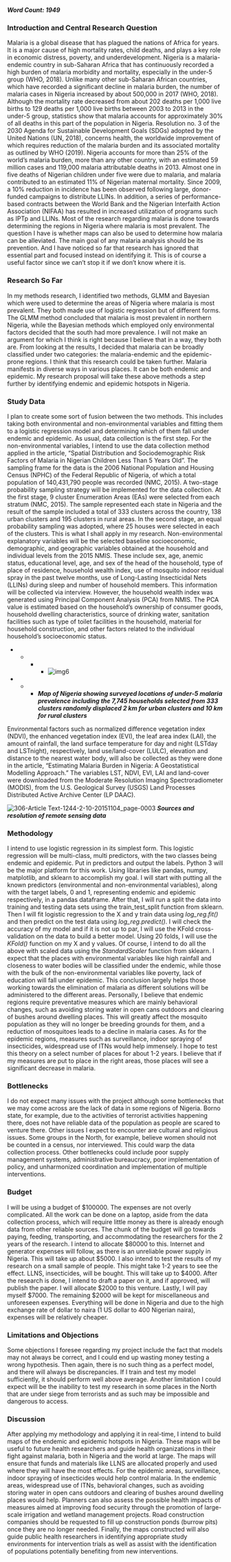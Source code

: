***Word Count: 1949***

### Introduction and Central Research Question
Malaria is a global disease that has plagued the nations of Africa for years. It is a major cause of high mortality rates, child deaths, and plays a key role in economic distress, poverty, and underdevelopment. Nigeria is a malaria-endemic country in sub-Saharan Africa that has continuously recorded a high burden of malaria morbidity and mortality, especially in the under-5 group (WHO, 2018). Unlike many other sub-Saharan African countries, which have recorded a significant decline in malaria burden, the number of malaria cases in Nigeria increased by about 500,000 in 2017 (WHO, 2018). Although the mortality rate decreased from about 202 deaths per 1,000 live births to 129 deaths per 1,000 live births between 2003 to 2013 in the under-5 group, statistics show that malaria accounts for approximately 30% of all deaths in this part of the population in Nigeria. Resolution no. 3 of the 2030 Agenda for Sustainable Development Goals (SDGs) adopted by the United Nations (UN, 2018), concerns health, the worldwide improvement of which requires reduction of the malaria burden and its associated mortality as outlined by WHO (2019). Nigeria accounts for more than 25% of the world’s malaria burden, more than any other country, with an estimated 59 million cases and 119,000 malaria attributable deaths in 2013. Almost one in five deaths of Nigerian children under five were due to malaria, and malaria contributed to an estimated 11% of Nigerian maternal mortality. Since 2009, a 10% reduction in incidence has been observed following large, donor-funded campaigns to distribute LLINs. In addition, a series of performance-based contracts between the World Bank and the Nigerian Interfaith Action Association (NIFAA) has resulted in increased utilization of programs such as IPTp and LLINs.
Most of the research regarding malaria is done towards determining the regions in Nigeria where malaria is most prevalent. The question I have is whether maps can also be used to determine how malaria can be alleviated. The main goal of any malaria analysis should be its prevention. And I have noticed so far that research has ignored that essential part and focused instead on identifying it. This is of course a useful factor since we can’t stop it if we don’t know where it is. 

### Research So Far
In my methods research, I identified two methods, GLMM and Bayesian which were used to determine the areas of Nigeria where malaria is most prevalent. They both made use of logistic regression but of different forms. The GLMM method concluded that malaria is most prevalent in northern Nigeria, while the Bayesian methods which employed only environmental factors decided that the south had more prevalence. I will not make an argument for which I think is right because I believe that in a way, they both are. From looking at the results, I decided that malaria can be broadly classified under two categories: the malaria-endemic and the epidemic-prone regions. I think that this research could be taken further. Malaria manifests in diverse ways in various places. It can be both endemic and epidemic.
My research proposal will take these above methods a step further by identifying endemic and epidemic hotspots in Nigeria. 

### Study Data
I plan to create some sort of fusion between the two methods. This includes taking both environmental and non-environmental variables and fitting them to a logistic regression model and determining which of them fall under endemic and epidemic. 
As usual, data collection is the first step. For the non-environmental variables, I intend to use the data collection method applied in the article, “Spatial Distribution and Sociodemographic Risk Factors of Malaria in Nigerian Children Less Than 5 Years Old”.  The sampling frame for the data is the 2006 National Population and Housing Census (NPHC) of the Federal Republic of Nigeria, of which a total population of 140,431,790 people was recorded (NMC, 2015). A two-stage probability sampling strategy will be implemented for the data collection. At the first stage, 9 cluster Enumeration Areas (EAs) were selected from each stratum (NMC, 2015). The sample represented each state in Nigeria and the result of the sample included a total of 333 clusters across the country, 138 urban clusters and 195 clusters in rural areas. In the second stage, an equal probability sampling was adopted, where 25 houses were selected in each of the clusters. This is what I shall apply in my research. 
Non-environmental explanatory variables will be the selected baseline socioeconomic, demographic, and geographic variables obtained at the household and individual levels from the 2015 NMIS. These include sex, age, anemic status, educational level, age, and sex of the head of the household, type of place of residence, household wealth index, use of mosquito indoor residual spray in the past twelve months, use of Long-Lasting Insecticidal Nets (LLINs) during sleep and number of household members. This information will be collected via interview. However, the household wealth index was generated using Principal Component Analysis (PCA) from NMIS. The PCA value is estimated based on the household’s ownership of consumer goods, household dwelling characteristics, source of drinking water, sanitation facilities such as type of toilet facilities in the household, material for household construction, and other factors related to the individual household’s socioeconomic status.

+ + + + ![img6](https://user-images.githubusercontent.com/68754608/145633463-e273f4ec-0f1e-405a-a2d4-7af836577c67.jpg)
+ + + ***Map of Nigeria showing surveyed locations of under-5 malaria prevalence including the 7,745 households selected from 333 clusters randomly displaced 2 km for urban clusters and 10 km for rural clusters***

Environmental factors such as normalized difference vegetation index (NDVI), the enhanced vegetation index (EVI), the leaf area index (LAI), the amount of rainfall, the land surface temperature for day and night (LSTday and LSTnight), respectively, land use/land-cover (LULC), elevation and distance to the nearest water body, will also be collected as they were done in the article, “Estimating Malaria Burden in Nigeria: A Geostatistical Modelling Approach.” The variables LST, NDVI, EVI, LAI and land-cover were downloaded from the Moderate Resolution Imaging Spectroradiometer (MODIS), from the U.S. Geological Survey (USGS) Land Processes Distributed Active Archive Center (LP DAAC).

![306-Article Text-1244-2-10-20151104_page-0003](https://user-images.githubusercontent.com/68754608/145633248-1d8f2a2f-6c90-47a0-b60d-a98b83ac4967.jpg)
***Sources and resolution of remote sensing data***

### Methodology
I intend to use logistic regression in its simplest form. This logistic regression will be multi-class, multi predictors, with the two classes being endemic and epidemic. Put in predictors and output the labels. Python 3 will be the major platform for this work. Using libraries like pandas, numpy, matplotlib, and sklearn to accomplish my goal. I will start with putting all the known predictors (environmental and non-environmental variables), along with the target labels, 0 and 1, representing endemic and epidemic respectively, in a pandas dataframe. After that, I will run a split the data into training and testing data sets using the train_test_split function from sklearn. Then I will fit logistic regression to the X and y train data using *log_reg.fit()* and then predict on the test data using *log_reg.predict()*. I will check the accuracy of my model and if it is not up to par, I will use the KFold cross-validation on the data to build a better model. Using 20 folds, I will use the *KFold()* function on my X and y values. Of course, I intend to do all the above with scaled data using the *StandardScaler* function from sklearn.
I expect that the places with environmental variables like high rainfall and closeness to water bodies will be classified under the endemic, while those with the bulk of the non-environmental variables like poverty, lack of education will fall under epidemic. This conclusion largely helps those working towards the elimination of malaria as different solutions will be administered to the different areas. Personally, I believe that endemic regions require preventative measures which are mainly behavioral changes, such as avoiding storing water in open cans outdoors and clearing of bushes around dwelling places. This will greatly affect the mosquito population as they will no longer be breeding grounds for them, and a reduction of mosquitoes leads to a decline in malaria cases. As for the epidemic regions, measures such as surveillance, indoor spraying of insecticides, widespread use of ITNs would help immensely. 
I hope to test this theory on a select number of places for about 1-2 years. I believe that if my measures are put to place in the right areas, those places will see a significant decrease in malaria. 

### Bottlenecks
I do not expect many issues with the project although some bottlenecks that we may come across are the lack of data in some regions of Nigeria. Borno state, for example, due to the activities of terrorist activities happening there, does not have reliable data of the population as people are scared to venture there. Other issues I expect to encounter are cultural and religious issues. Some groups in the North, for example, believe women should not be counted in a census, nor interviewed. This could warp the data collection process. Other bottlenecks could include poor supply management systems, administrative bureaucracy, poor implementation of policy, and unharmonized coordination and implementation of multiple interventions.

### Budget
I will be using a budget of $100000. The expenses are not overly complicated. All the work can be done on a laptop, aside from the data collection process, which will require little money as there is already enough data from other reliable sources. The chunk of the budget will go towards paying, feeding, transporting, and accommodating the researchers for the 2 years of the research. I intend to allocate $80000 to this. Internet and generator expenses will follow, as there is an unreliable power supply in Nigeria. This will take up about $5000. I also intend to test the results of my research on a small sample of people. This might take 1-2 years to see the effect. LLNS, insecticides, will be bought. This will take up to $4000. After the research is done, I intend to draft a paper on it, and if approved, will publish the paper. I will allocate $2000 to this venture. Lastly, I will pay myself $7000. The remaining $2000 will be kept for miscellaneous and unforeseen expenses. Everything will be done in Nigeria and due to the high exchange rate of dollar to naira (1 US dollar to 400 Nigerian naira), expenses will be relatively cheaper. 

### Limitations and Objections
Some objections I foresee regarding my project include the fact that models may not always be correct, and I could end up wasting money testing a wrong hypothesis. Then again, there is no such thing as a perfect model, and there will always be discrepancies. If I train and test my model sufficiently, it should perform well above average. 
Another limitation I could expect will be the inability to test my research in some places in the North that are under siege from terrorists and as such may be impossible and dangerous to access.


### Discussion
After applying my methodology and applying it in real-time, I intend to build maps of the endemic and epidemic hotspots in Nigeria. These maps will be useful to future health researchers and guide health organizations in their fight against malaria, both in Nigeria and the world at large. The maps will ensure that funds and materials like LLNS are allocated properly and used where they will have the most effects. 
For the epidemic areas, surveillance, indoor spraying of insecticides would help control malaria. In the endemic areas, widespread use of ITNs, behavioral changes, such as avoiding storing water in open cans outdoors and clearing of bushes around dwelling places would help. Planners can also assess the possible health impacts of measures aimed at improving food security through the promotion of large-scale irrigation and wetland management projects. Road construction companies should be requested to fill up construction ponds (burrow pits) once they are no longer needed. 
Finally, the maps constructed will also guide public health researchers in identifying appropriate study environments for intervention trials as well as assist with the identification of populations potentially benefiting from new interventions.

